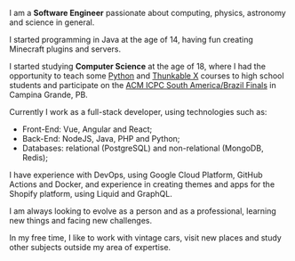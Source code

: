 I am a **Software Engineer** passionate about computing, physics, astronomy and science in general.

I started programming in Java at the age of 14, having fun creating Minecraft plugins and servers.

I started studying **Computer Science** at the age of 18, where I had the opportunity to teach some <a href="https://www.upf.br/Ingresso/Noticias/projeto-de-extensao-da-upf-busca-capacitar-jovens-em-pensamento-computacional" target="_blank" title="UPF extension project seeks to train young people in computational thinking">Python</a> and <a href="https://www.upf.br/Ingresso/Noticias/projeto-go-code-blocks-promove-a-interacao-com-a-comunidade" target="_blank" title="Project Go Code [Blocks] promotes interaction with the community">Thunkable X</a> courses to high school students and participate on the <a href="https://maratona.sbc.org.br/hist/2019/index.html" target="_blank" title="ACM ICPC Brazilian Finals 2019">ACM ICPC South America/Brazil Finals</a> in Campina Grande, PB.

Currently I work as a full-stack developer, using technologies such as:

- Front-End: Vue, Angular and React;
- Back-End: NodeJS, Java, PHP and Python;
- Databases: relational (PostgreSQL) and non-relational (MongoDB, Redis);

I have experience with DevOps, using Google Cloud Platform, GitHub Actions and Docker, and experience in creating themes and apps for the Shopify platform, using Liquid and GraphQL.

I am always looking to evolve as a person and as a professional, learning new things and facing new challenges.

In my free time, I like to work with vintage cars, visit new places and study other subjects outside my area of expertise.
